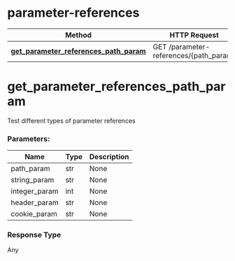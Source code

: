 # parameter-references


Method | HTTP Request | Description
------------- | ------------- | -------------
[**get_parameter_references_path_param**](#get_parameter_references_path_param) | GET /parameter-references/{path_param} | 


# **get_parameter_references_path_param**

Test different types of parameter references


### Parameters:
Name | Type | Description
------------ | ------------- | -------------
path_param | str | None
string_param | str | None
integer_param | int | None
header_param | str | None
cookie_param | str | None


### Response Type
Any

